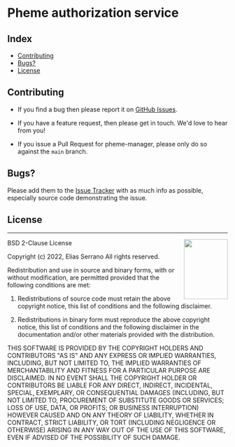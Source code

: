 <!-- omit in toc -->
# Pheme authorization service

<!-- omit in toc -->
## Index

- [Contributing](#contributing)
- [Bugs?](#bugs)
- [License](#license)

## Contributing

- If you find a bug then please report it on [GitHub Issues][issues].

- If you have a feature request, then please get in touch. We'd love to hear from you!

- If you issue a Pull Request for pheme-manager, please only do so against the `main` branch.

## Bugs?

Please add them to the [Issue Tracker][issues] with as much info as possible, especially source code demonstrating the issue.

## License

-----------------------------------------------------------------------

<a href="http://opensource.org/licenses/BSD-2-Clause" target="_blank">
<img align="right" width="100" height="137"
 src="https://opensource.org/files/OSI_Approved_License.png">
</a>

  BSD 2-Clause License

  Copyright (c) 2022, Elias Serrano
  All rights reserved.

  Redistribution and use in source and binary forms, with or without
  modification, are permitted provided that the following conditions are met:

  1. Redistributions of source code must retain the above copyright notice, this
    list of conditions and the following disclaimer.

  2. Redistributions in binary form must reproduce the above copyright notice,
    this list of conditions and the following disclaimer in the documentation
    and/or other materials provided with the distribution.

  THIS SOFTWARE IS PROVIDED BY THE COPYRIGHT HOLDERS AND CONTRIBUTORS "AS IS"
  AND ANY EXPRESS OR IMPLIED WARRANTIES, INCLUDING, BUT NOT LIMITED TO, THE
  IMPLIED WARRANTIES OF MERCHANTABILITY AND FITNESS FOR A PARTICULAR PURPOSE ARE
  DISCLAIMED. IN NO EVENT SHALL THE COPYRIGHT HOLDER OR CONTRIBUTORS BE LIABLE
  FOR ANY DIRECT, INDIRECT, INCIDENTAL, SPECIAL, EXEMPLARY, OR CONSEQUENTIAL
  DAMAGES (INCLUDING, BUT NOT LIMITED TO, PROCUREMENT OF SUBSTITUTE GOODS OR
  SERVICES; LOSS OF USE, DATA, OR PROFITS; OR BUSINESS INTERRUPTION) HOWEVER
  CAUSED AND ON ANY THEORY OF LIABILITY, WHETHER IN CONTRACT, STRICT LIABILITY,
  OR TORT (INCLUDING NEGLIGENCE OR OTHERWISE) ARISING IN ANY WAY OUT OF THE USE
  OF THIS SOFTWARE, EVEN IF ADVISED OF THE POSSIBILITY OF SUCH DAMAGE.

[issues]: https://github.com/feserr/pheme-auth/issues
